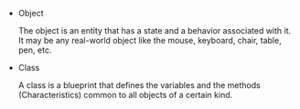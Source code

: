 - Object
	 
	The object is an entity that has a state and a behavior associated with it. It may be any real-world object like the mouse, keyboard, chair, table, pen, etc.
- Class
	
	A class is a ​blueprint​ that defines the variables and the methods (Characteristics) common to all objects of a certain kind.